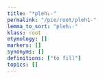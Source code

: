 ```yaml
---
title: "*pleh₁-"
permalink: "/pie/root/pleh1-"
lemma_to_sort: "pleh₁-"
klass: root
etymology: []
markers: []
synonyms: []
definitions: ["to fill"]
topics: []
---
```

